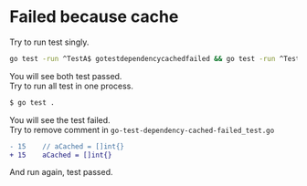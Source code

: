 # Failed because cache
Try to run test singly.
```bash
go test -run ^TestA$ gotestdependencycachedfailed && go test -run ^TestB$ gotestdependencycachedfailed
```
You will see both test passed.  
Try to run all test in one process.
```bash
$ go test .
```
You will see the test failed.  
Try to remove comment in `go-test-dependency-cached-failed_test.go`
```diff
- 15    // aCached = []int{}
+ 15    aCached = []int{}
```
And run again, test passed.